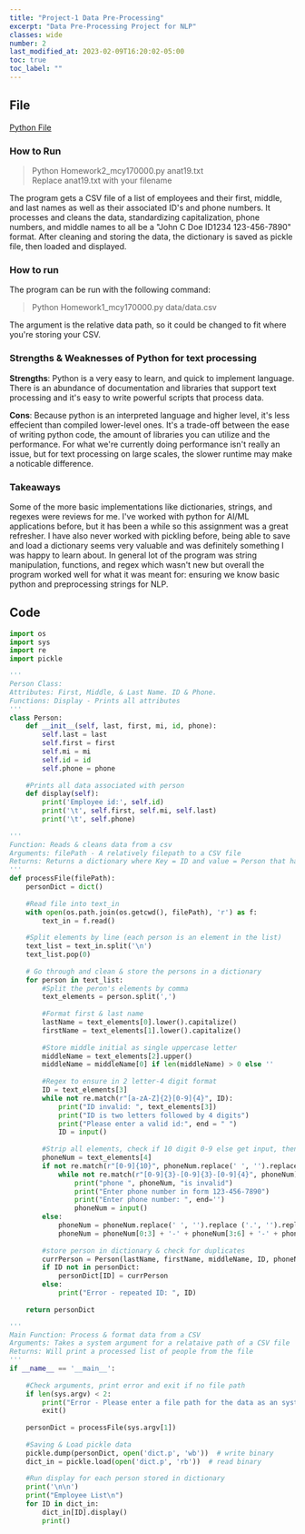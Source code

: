 ```yaml
---
title: "Project-1 Data Pre-Processing"
excerpt: "Data Pre-Processing Project for NLP"
classes: wide
number: 2
last_modified_at: 2023-02-09T16:20:02-05:00
toc: true
toc_label: ""
---
```


## File

[Python File](https://github.com/Myakubek/myakubek.github.io/blob/master/Programs/NLP/Project-2/Homework2_mcy170000.py)

### How to Run  
> Python Homework2_mcy170000.py anat19.txt  
> Replace anat19.txt with your filename  

The program gets a CSV file of a list of employees and their first, middle, and last names as well as their associated ID's and phone numbers.
It processes and cleans the data, standardizing capitalization, phone numbers, and middle names to all be a "John C Doe ID1234 123-456-7890" format.
After cleaning and storing the data, the dictionary is saved as pickle file, then loaded and displayed.  

### How to run  

The program can be run with the following command:

> Python Homework1_mcy170000.py data/data.csv  

The argument is the relative data path, so it could be changed to fit where you're storing your CSV.  

### Strengths & Weaknesses of Python for text processing   

**Strengths**: Python is a very easy to learn, and quick to implement language. There is an abundance of documentation and libraries that support text processing and it's easy to write powerful scripts that process data.    

**Cons**: Because python is an interpreted language and higher level, it's less effecient than compiled lower-level ones. It's a trade-off between the ease of writing python code, the amount of libraries you can utilize and the performance. For what we're currently doing performance isn't really an issue, but for text processing on large scales, the slower runtime may make a noticable difference.

### Takeaways  

Some of the more basic implementations like dictionaries, strings, and regexes were reviews for me. I've worked with python for AI/ML applications before, but it has been a while so this assignment was a great refresher. I have also never worked with pickling before, being able to save and load a dictionary seems very valuable and was definitely something I was happy to learn about. In general lot of the program was string manipulation, functions, and regex which wasn't new but overall the program worked well for what it was meant for: ensuring we know basic python and preprocessing strings for NLP.

## Code

```python
import os
import sys
import re
import pickle

'''
Person Class:
Attributes: First, Middle, & Last Name. ID & Phone.
Functions: Display - Prints all attributes
'''
class Person:
    def __init__(self, last, first, mi, id, phone):
        self.last = last
        self.first = first
        self.mi = mi
        self.id = id
        self.phone = phone
        
    #Prints all data associated with person
    def display(self):
        print('Employee id:', self.id)
        print('\t', self.first, self.mi, self.last)
        print('\t', self.phone)
        
'''
Function: Reads & cleans data from a csv
Arguments: filePath - A relatively filepath to a CSV file
Returns: Returns a dictionary where Key = ID and value = Person that has that ID
'''
def processFile(filePath):
    personDict = dict()
    
    #Read file into text_in
    with open(os.path.join(os.getcwd(), filePath), 'r') as f:
        text_in = f.read()
    
    #Split elements by line (each person is an element in the list)
    text_list = text_in.split('\n')
    text_list.pop(0)
    
    # Go through and clean & store the persons in a dictionary
    for person in text_list:
        #Split the peron's elements by comma
        text_elements = person.split(',')
        
        #Format first & last name
        lastName = text_elements[0].lower().capitalize()
        firstName = text_elements[1].lower().capitalize()
        
        #Store middle initial as single uppercase letter
        middleName = text_elements[2].upper()
        middleName = middleName[0] if len(middleName) > 0 else '' 
        
        #Regex to ensure in 2 letter-4 digit format
        ID = text_elements[3]
        while not re.match(r"[a-zA-Z]{2}[0-9]{4}", ID):
            print("ID invalid: ", text_elements[3])
            print("ID is two letters followed by 4 digits")
            print("Please enter a valid id:", end = " ")
            ID = input()
        
        #Strip all elements, check if 10 digit 0-9 else get input, then format and store
        phoneNum = text_elements[4]
        if not re.match(r"[0-9]{10}", phoneNum.replace(' ', '').replace ('.', '').replace('-', '')):
            while not re.match(r"[0-9]{3}-[0-9]{3}-[0-9]{4}", phoneNum):
                print("phone ", phoneNum, "is invalid")
                print("Enter phone number in form 123-456-7890")
                print("Enter phone number: ", end='')
                phoneNum = input()
        else:
            phoneNum = phoneNum.replace(' ', '').replace ('.', '').replace('-', '')
            phoneNum = phoneNum[0:3] + '-' + phoneNum[3:6] + '-' + phoneNum[6:]
        
        #store person in dictionary & check for duplicates
        currPerson = Person(lastName, firstName, middleName, ID, phoneNum)
        if ID not in personDict:
            personDict[ID] = currPerson
        else:
            print("Error - repeated ID: ", ID)
            
    return personDict

'''
Main Function: Process & format data from a CSV
Arguments: Takes a system argument for a relataive path of a CSV file
Returns: Will print a processed list of people from the file
'''
if __name__ == '__main__':
    
    #Check arguments, print error and exit if no file path
    if len(sys.argv) < 2:
        print("Error - Please enter a file path for the data as an system arg")
        exit()
    
    personDict = processFile(sys.argv[1])
    
    #Saving & Load pickle data
    pickle.dump(personDict, open('dict.p', 'wb'))  # write binary
    dict_in = pickle.load(open('dict.p', 'rb'))  # read binary
    
    #Run display for each person stored in dictionary
    print('\n\n')
    print("Employee List\n")
    for ID in dict_in:
        dict_in[ID].display()
        print()
```
